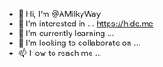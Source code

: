 - 👋 Hi, I’m @AMilkyWay
- 👀 I’m interested in ... https://hide.me
- 🌱 I’m currently learning ...
- 💞️ I’m looking to collaborate on ...
- 📫 How to reach me ...

<!---
AMilkyWay/AMilkyWay is a ✨ special ✨ repository because its `README.md` (this file) appears on your GitHub profile.
You can click the Preview link to take a look at your changes.
--->
